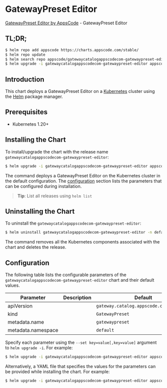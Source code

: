 # GatewayPreset Editor

[GatewayPreset Editor by AppsCode](https://appscode.com) - GatewayPreset Editor

## TL;DR;

```bash
$ helm repo add appscode https://charts.appscode.com/stable/
$ helm repo update
$ helm search repo appscode/gatewaycatalogappscodecom-gatewaypreset-editor --version=v0.25.0
$ helm upgrade -i gatewaycatalogappscodecom-gatewaypreset-editor appscode/gatewaycatalogappscodecom-gatewaypreset-editor -n default --create-namespace --version=v0.25.0
```

## Introduction

This chart deploys a GatewayPreset Editor on a [Kubernetes](http://kubernetes.io) cluster using the [Helm](https://helm.sh) package manager.

## Prerequisites

- Kubernetes 1.20+

## Installing the Chart

To install/upgrade the chart with the release name `gatewaycatalogappscodecom-gatewaypreset-editor`:

```bash
$ helm upgrade -i gatewaycatalogappscodecom-gatewaypreset-editor appscode/gatewaycatalogappscodecom-gatewaypreset-editor -n default --create-namespace --version=v0.25.0
```

The command deploys a GatewayPreset Editor on the Kubernetes cluster in the default configuration. The [configuration](#configuration) section lists the parameters that can be configured during installation.

> **Tip**: List all releases using `helm list`

## Uninstalling the Chart

To uninstall the `gatewaycatalogappscodecom-gatewaypreset-editor`:

```bash
$ helm uninstall gatewaycatalogappscodecom-gatewaypreset-editor -n default
```

The command removes all the Kubernetes components associated with the chart and deletes the release.

## Configuration

The following table lists the configurable parameters of the `gatewaycatalogappscodecom-gatewaypreset-editor` chart and their default values.

|     Parameter      | Description |                      Default                       |
|--------------------|-------------|----------------------------------------------------|
| apiVersion         |             | <code>gateway.catalog.appscode.com/v1alpha1</code> |
| kind               |             | <code>GatewayPreset</code>                         |
| metadata.name      |             | <code>gatewaypreset</code>                         |
| metadata.namespace |             | <code>default</code>                               |


Specify each parameter using the `--set key=value[,key=value]` argument to `helm upgrade -i`. For example:

```bash
$ helm upgrade -i gatewaycatalogappscodecom-gatewaypreset-editor appscode/gatewaycatalogappscodecom-gatewaypreset-editor -n default --create-namespace --version=v0.25.0 --set apiVersion=gateway.catalog.appscode.com/v1alpha1
```

Alternatively, a YAML file that specifies the values for the parameters can be provided while
installing the chart. For example:

```bash
$ helm upgrade -i gatewaycatalogappscodecom-gatewaypreset-editor appscode/gatewaycatalogappscodecom-gatewaypreset-editor -n default --create-namespace --version=v0.25.0 --values values.yaml
```

